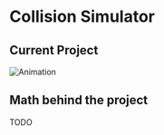 # Collision Simulator

## Current Project

![Animation](animation.gif)


## Math behind the project

TODO